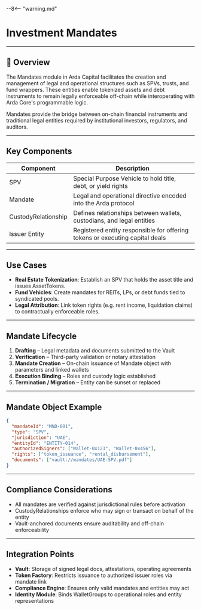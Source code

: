 --8<-- "warning.md"

# Investment Mandates

---

## 🧭 Overview

The Mandates module in Arda Capital facilitates the creation and management of legal and operational structures such as SPVs, trusts, and fund wrappers. These entities enable tokenized assets and debt instruments to remain legally enforceable off-chain while interoperating with Arda Core's programmable logic.

Mandates provide the bridge between on-chain financial instruments and traditional legal entities required by institutional investors, regulators, and auditors.

---

## Key Components

| Component | Description |
|-----------|-------------|
| SPV | Special Purpose Vehicle to hold title, debt, or yield rights |
| Mandate | Legal and operational directive encoded into the Arda protocol |
| CustodyRelationship | Defines relationships between wallets, custodians, and legal entities |
| Issuer Entity | Registered entity responsible for offering tokens or executing capital deals |

---

## Use Cases

- **Real Estate Tokenization**: Establish an SPV that holds the asset title and issues AssetTokens.
- **Fund Vehicles**: Create mandates for REITs, LPs, or debt funds tied to syndicated pools.
- **Legal Attribution**: Link token rights (e.g. rent income, liquidation claims) to contractually enforceable roles.

---

## Mandate Lifecycle

1. **Drafting** – Legal metadata and documents submitted to the Vault
2. **Verification** – Third-party validation or notary attestation
3. **Mandate Creation** – On-chain issuance of Mandate object with parameters and linked wallets
4. **Execution Binding** – Roles and custody logic established
5. **Termination / Migration** – Entity can be sunset or replaced

---

## Mandate Object Example

```json
{
  "mandateId": "MND-001",
  "type": "SPV",
  "jurisdiction": "UAE",
  "entityId": "ENTITY-014",
  "authorizedSigners": ["Wallet-0x123", "Wallet-0x456"],
  "rights": ["token_issuance", "rental_disbursement"],
  "documents": ["vault://mandates/UAE-SPV.pdf"]
}
```

---

## Compliance Considerations

- All mandates are verified against jurisdictional rules before activation
- CustodyRelationships enforce who may sign or transact on behalf of the entity
- Vault-anchored documents ensure auditability and off-chain enforceability

---

## Integration Points

- **Vault**: Storage of signed legal docs, attestations, operating agreements
- **Token Factory**: Restricts issuance to authorized issuer roles via mandate link
- **Compliance Engine**: Ensures only valid mandates and entities may act
- **Identity Module**: Binds WalletGroups to operational roles and entity representations
